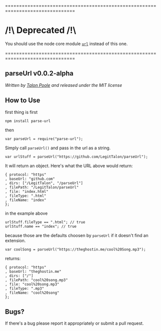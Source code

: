 ===============================================================================

# /!\ Deprecated /!\

You should use the node core module [`url`](http://nodejs.org/api/url.html)
instead of this one.

===============================================================================

## parseUrl v0.0.2-alpha
*Written by [Talon Poole](http://theghostin.me) and released under the MIT license*

## How to Use
first thing is first

    npm install parse-url

then

    var parseUrl = require("parse-url");

Simply call `parseUrl()` and pass in the url as a string.

	var urlStuff = parseUrl("https://github.com/LegitTalon/parseUrl");

It will return an object. Here's what the URL above would return:

    { protocol: "https"
    , baseUrl: "github.com"
    , dirs: ["/LegitTalon", "/parseUrl"]
    , filePath: "/LegitTalon/parseUrl"
    , file: "index.html"
    , fileType: ".html"
    , fileName: "index"
    };

in the example above

    urlStuff.fileType == ".html"; // true
	urlStuff.name == "index"; // true

because those are the defaults choosen by `parseUrl` if it doesn't
find an extension.

	var coolSong = parseUrl("https://theghostin.me/cool%20Song.mp3");

returns:

	{ protocol: "https"
	, baseUrl: "theghostin.me"
    , dirs: ["/"]
    , filePath: "cool%20song.mp3"
    , file: "cool%20song.mp3"
    , fileType: ".mp3"
    , fileName: "cool%20song"
	};

## Bugs?
If there's a bug please report it appropriately or submit a pull request.
